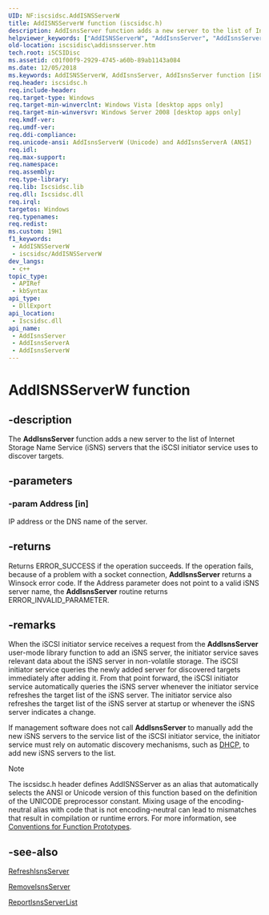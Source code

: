 ```yaml
---
UID: NF:iscsidsc.AddISNSServerW
title: AddISNSServerW function (iscsidsc.h)
description: AddIsnsServer function adds a new server to the list of Internet Storage Name Service (iSNS) servers that the iSCSI initiator service uses to discover targets. (Unicode)
helpviewer_keywords: ["AddISNSServerW", "AddIsnsServer", "AddIsnsServer function [iSCSI Discovery Library API]", "AddIsnsServerW", "iscsidisc.addisnsserver", "iscsidsc/AddIsnsServer", "iscsidsc/AddIsnsServerW"]
old-location: iscsidisc\addisnsserver.htm
tech.root: iSCSIDisc
ms.assetid: c01f00f9-2929-4745-a60b-89ab1143a084
ms.date: 12/05/2018
ms.keywords: AddISNSServerW, AddIsnsServer, AddIsnsServer function [iSCSI Discovery Library API], AddIsnsServerA, AddIsnsServerW, iscsidisc.addisnsserver, iscsidsc/AddIsnsServer, iscsidsc/AddIsnsServerA, iscsidsc/AddIsnsServerW
req.header: iscsidsc.h
req.include-header: 
req.target-type: Windows
req.target-min-winverclnt: Windows Vista [desktop apps only]
req.target-min-winversvr: Windows Server 2008 [desktop apps only]
req.kmdf-ver: 
req.umdf-ver: 
req.ddi-compliance: 
req.unicode-ansi: AddIsnsServerW (Unicode) and AddIsnsServerA (ANSI)
req.idl: 
req.max-support: 
req.namespace: 
req.assembly: 
req.type-library: 
req.lib: Iscsidsc.lib
req.dll: Iscsidsc.dll
req.irql: 
targetos: Windows
req.typenames: 
req.redist: 
ms.custom: 19H1
f1_keywords:
 - AddISNSServerW
 - iscsidsc/AddISNSServerW
dev_langs:
 - c++
topic_type:
 - APIRef
 - kbSyntax
api_type:
 - DllExport
api_location:
 - Iscsidsc.dll
api_name:
 - AddIsnsServer
 - AddIsnsServerA
 - AddIsnsServerW
---
```


# AddISNSServerW function


## -description

The <b>AddIsnsServer</b> function adds a new server to the list of Internet Storage Name Service (iSNS) servers that the iSCSI initiator service uses to discover targets.

## -parameters

### -param Address [in]

IP address or the DNS name of the server.

## -returns

Returns ERROR_SUCCESS if the operation succeeds. If the operation fails, because of a problem with a socket connection, <b>AddIsnsServer</b> returns a Winsock error code. If the Address parameter does not point to a valid iSNS server name, the <b>AddIsnsServer</b> routine returns ERROR_INVALID_PARAMETER.

## -remarks

When the iSCSI initiator service receives a request from the <b>AddIsnsServer</b> user-mode library function to add an iSNS server, the initiator service saves relevant data about the iSNS server in non-volatile storage. The iSCSI initiator service queries the newly added server for discovered targets immediately after adding it. From that point forward, the iSCSI initiator service automatically queries the iSNS server whenever the initiator service refreshes the target list of the iSNS server. The initiator service also refreshes the target list of the iSNS server at startup or whenever the iSNS server indicates a change.

If management software does not call <b>AddIsnsServer</b> to manually add the new iSNS servers to the service list of the iSCSI initiator service, the initiator service must rely on automatic discovery mechanisms, such as <a href="/previous-versions/windows/desktop/dhcp/about-dynamic-host-configuration-protocol">DHCP</a>, to add new iSNS servers to the list.





> [!NOTE]
> The iscsidsc.h header defines AddISNSServer as an alias that automatically selects the ANSI or Unicode version of this function based on the definition of the UNICODE preprocessor constant. Mixing usage of the encoding-neutral alias with code that is not encoding-neutral can lead to mismatches that result in compilation or runtime errors. For more information, see [Conventions for Function Prototypes](/windows/win32/intl/conventions-for-function-prototypes).

## -see-also

<a href="/previous-versions/windows/desktop/api/iscsidsc/nf-iscsidsc-refreshisnsservera">RefreshIsnsServer</a>



<a href="/previous-versions/windows/desktop/api/iscsidsc/nf-iscsidsc-removeisnsservera">RemoveIsnsServer</a>



<a href="/previous-versions/windows/desktop/api/iscsidsc/nf-iscsidsc-reportisnsserverlista">ReportIsnsServerList</a>

